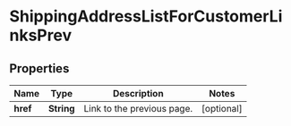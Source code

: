 
# ShippingAddressListForCustomerLinksPrev

## Properties
Name | Type | Description | Notes
------------ | ------------- | ------------- | -------------
**href** | **String** | Link to the previous page.  |  [optional]



